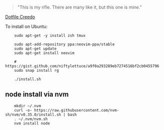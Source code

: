 > "This is my rifle. There are many like it, but this one is mine."

[Dotfile Creedo](https://en.wikipedia.org/wiki/Rifleman%27s_Creed)

To install on Ubuntu:

```
	sudo apt-get -y install zsh tmux

	sudo apt-add-repository ppa:neovim-ppa/stable
	sudo apt-get update
	sudo apt-get install neovim

	# https://gist.github.com/niftylettuce/a9f0a293289eb7274516bf2cb0455796
	sudo snap install rg

	./install.sh

```


## node install via nvm

```
	mkdir ~/.nvm
	curl -o- https://raw.githubusercontent.com/nvm-sh/nvm/v0.35.0/install.sh | bash
	. ~/.nvm/nvm.sh
	nvm install node
```
